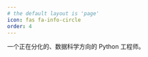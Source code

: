 ```yaml
---
# the default layout is 'page'
icon: fas fa-info-circle
order: 4
---
```

一个正在分化的、数据科学方向的 Python 工程师。


<!-- > Add Markdown syntax content to file `_tabs/about.md`{: .filepath } and it will show up on this page.
{: .prompt-tip } -->
